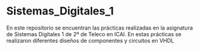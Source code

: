 # Sistemas_Digitales_1
En este repositorio se encuentran las prácticas realizadas en la asignatura de Sistemas Digitales 1 de 2º de Teleco en ICAI. En estas prácticas se realizaron diferentes diseños de componentes y circuitos en VHDL
